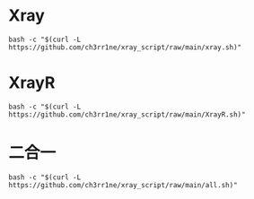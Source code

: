 # Xray
```
bash -c "$(curl -L https://github.com/ch3rr1ne/xray_script/raw/main/xray.sh)"
```
# XrayR
```
bash -c "$(curl -L https://github.com/ch3rr1ne/xray_script/raw/main/XrayR.sh)"
```
# 二合一
```
bash -c "$(curl -L https://github.com/ch3rr1ne/xray_script/raw/main/all.sh)"
```
